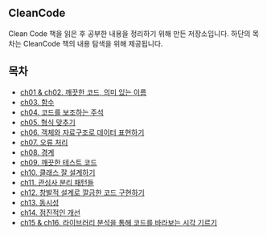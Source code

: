 ## CleanCode

Clean Code 책을 읽은 후 공부한 내용을 정리하기 위해 만든 저장소입니다.
하단의 목차는 CleanCode 책의 내용 탐색을 위해 제공됩니다.

## 목차
* [ch01 & ch02. 깨끗한 코드, 의미 있는 이름](https://github.com/codesche/CleanCode-study/blob/main/chap01%20%26%20chap02.md)
* [ch03. 함수](https://github.com/codesche/CleanCode-study/blob/main/chap03-%ED%95%A8%EC%88%98.md)
* [ch04. 코드를 보조하는 주석](https://github.com/codesche/CleanCode-study/blob/main/chap04-%EC%BD%94%EB%93%9C%EB%A5%BC%20%EB%B3%B4%EC%A1%B0%ED%95%98%EB%8A%94%20%EC%A3%BC%EC%84%9D.md)
* [ch05. 형식 맞추기](https://github.com/codesche/CleanCode-study/blob/main/chap05-%ED%98%95%EC%8B%9D%20%EB%A7%9E%EC%B6%94%EA%B8%B0.md)
* [ch06. 객체와 자료구조로 데이터 표현하기](https://github.com/codesche/CleanCode-study/blob/main/chap06-%EA%B0%9D%EC%B2%B4%EC%99%80%20%EC%9E%90%EB%A3%8C%EA%B5%AC%EC%A1%B0.md)
* [ch07. 오류 처리](https://github.com/codesche/CleanCode-study/blob/main/chap07-%EC%98%A4%EB%A5%98%20%EC%B2%98%EB%A6%AC.md)
* [ch08. 경계](https://github.com/codesche/CleanCode-study/blob/main/chap08-%EA%B2%BD%EA%B3%84.md)
* [ch09. 깨끗한 테스트 코드](https://github.com/codesche/CleanCode-study/blob/main/chap09-%EA%B9%A8%EB%81%97%ED%95%9C%20%ED%85%8C%EC%8A%A4%ED%8A%B8%20%EC%BD%94%EB%93%9C.md)
* [ch10. 클래스 잘 설계하기](https://github.com/codesche/CleanCode-study/blob/main/chap10-%ED%81%B4%EB%9E%98%EC%8A%A4%20%EC%9E%98%20%EC%84%A4%EA%B3%84%ED%95%98%EA%B8%B0.md)
* [ch11. 관심사 분리 패턴들](https://github.com/codesche/CleanCode-study/blob/main/chap11-%EA%B4%80%EC%8B%AC%EC%82%AC%20%EB%B6%84%EB%A6%AC%20%ED%8C%A8%ED%84%B4%EB%93%A4.md)
* [ch12. 창발적 설계로 깔금한 코드 구현하기](https://github.com/codesche/CleanCode-study/blob/main/chap12-%EC%B0%BD%EB%B0%9C%EC%A0%81%20%EC%84%A4%EA%B3%84%EB%A1%9C%20%EA%B9%94%EB%81%94%ED%95%9C%20%EC%BD%94%EB%93%9C%20%EA%B5%AC%ED%98%84%ED%95%98%EA%B8%B0.md)
* [ch13. 동시성](https://github.com/codesche/CleanCode-study/blob/main/chap13-%EB%8F%99%EC%8B%9C%EC%84%B1.md)
* [ch14. 점진적인 개선](https://github.com/codesche/CleanCode-study/blob/main/chap14-%EC%A0%90%EC%A7%84%EC%A0%81%EC%9D%B8%20%EA%B0%9C%EC%84%A0.md)
* [ch15 & ch16. 라이브러리 분석을 통해 코드를 바라보는 시각 기르기](https://github.com/codesche/CleanCode-study/blob/main/chap15%20%26%20chap16-%EB%9D%BC%EC%9D%B4%EB%B8%8C%EB%9F%AC%EB%A6%AC%20%EB%B6%84%EC%84%9D%EC%9D%84%20%ED%86%B5%ED%95%B4%20%EC%BD%94%EB%93%9C%EB%A5%BC%20%EB%B0%94%EB%9D%BC%EB%B3%B4%EB%8A%94%20%EC%8B%9C%EA%B0%81%20%EA%B8%B0%EB%A5%B4%EA%B8%B0.md)
